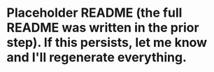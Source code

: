 # Placeholder README (the full README was written in the prior step). If this persists, let me know and I'll regenerate everything.

